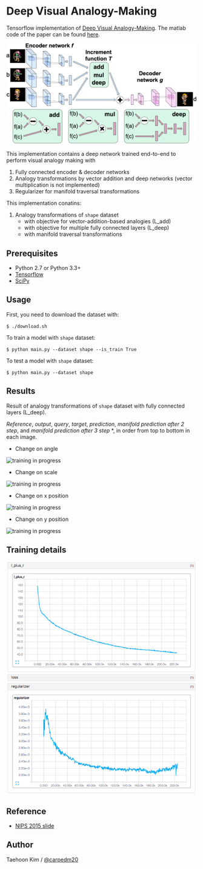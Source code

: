 Deep Visual Analogy-Making
==========================

Tensorflow implementation of [Deep Visual Analogy-Making](http://www-personal.umich.edu/~reedscot/nips2015.pdf). The matlab code of the paper can be found [here](http://www-personal.umich.edu/~reedscot/files/nips2015-analogy.tar.gz).

![model](assets/model.png)

This implementation contains a deep network trained end-to-end to perform visual analogy making with

1. Fully connected encoder & decoder networks
2. Analogy transformations by vector addition and deep networks (vector multiplication is not implemented)
3. Regularizer for manifold traversal transformations

This implementation conatins:

1. Analogy transformations of `shape` dataset
    - with objective for vector-addition-based analogies (L_add)
    - with objective for multiple fully connected layers (L_deep)
    - with manifold traversal transformations


Prerequisites
-------------

- Python 2.7 or Python 3.3+
- [Tensorflow](https://www.tensorflow.org/)
- [SciPy](http://www.scipy.org/)


Usage
-----

First, you need to download the dataset with:

    $ ./download.sh

To train a model with `shape` dataset:

    $ python main.py --dataset shape --is_train True

To test a model with `shape` dataset:

    $ python main.py --dataset shape 


Results
-------

Result of analogy transformations of `shape` dataset with fully connected layers (L_deep).

*Reference*, *output*, *query*, *target*, *prediction*, *manifold prediction after 2 step*, and *manifold prediction after 3 step* *, in order from top to bottom in each image.

- Change on angle

![training in progress](https://raw.githubusercontent.com/carpedm20/visual-analogy-tensorflow/9fcceba0c580ffd3ce658b4961978b8758bacb37/assets/rotate_160212.png)

- Change on scale

![training in progress](https://raw.githubusercontent.com/carpedm20/visual-analogy-tensorflow/9fcceba0c580ffd3ce658b4961978b8758bacb37/assets/scale_160212.png)

- Change on x position

![training in progress](https://raw.githubusercontent.com/carpedm20/visual-analogy-tensorflow/9fcceba0c580ffd3ce658b4961978b8758bacb37/assets/xpos_160212.png)

- Change on y position

![training in progress](https://raw.githubusercontent.com/carpedm20/visual-analogy-tensorflow/9fcceba0c580ffd3ce658b4961978b8758bacb37/assets/ypos_160212.png)



Training details
----------------

![training in progress](./assets/shape_loss_160211.png)



Reference
---------

- [NIPS 2015 slide](http://www-personal.umich.edu/~reedscot/files/nips2015-analogy-slides.pptx)


Author
------

Taehoon Kim / [@carpedm20](http://carpedm20.github.io/)

